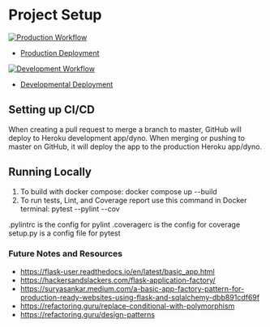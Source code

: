 # Project Setup

[![Production Workflow](https://github.com/larryang/ly23_docker_flask/actions/workflows/prod.yml/badge.svg)](https://github.com/larryang/ly23_docker_flask/actions/workflows/prod.yml)

* [Production Deployment](https://ly23-prod.herokuapp.com/)


[![Development Workflow](https://github.com/larryang/ly23_docker_flask/actions/workflows/dev.yml/badge.svg)](https://github.com/larryang/ly23_docker_flask/actions/workflows/dev.yml)

* [Developmental Deployment](https://ly23-dev.herokuapp.com/)

## Setting up CI/CD

When creating a pull request to merge a branch to master, GitHub will deploy to Heroku development app/dyno.  When merging or pushing to master on GitHub, it will deploy the app to the production Heroku app/dyno.

## Running Locally

1. To build with docker compose:
   docker compose up --build
2. To run tests, Lint, and Coverage report use this command in Docker terminal: pytest --pylint --cov

.pylintrc is the config for pylint .coveragerc is the config for coverage setup.py is a config file for pytest


### Future Notes and Resources
* https://flask-user.readthedocs.io/en/latest/basic_app.html
* https://hackersandslackers.com/flask-application-factory/
* https://suryasankar.medium.com/a-basic-app-factory-pattern-for-production-ready-websites-using-flask-and-sqlalchemy-dbb891cdf69f
* https://refactoring.guru/replace-conditional-with-polymorphism
* https://refactoring.guru/design-patterns
